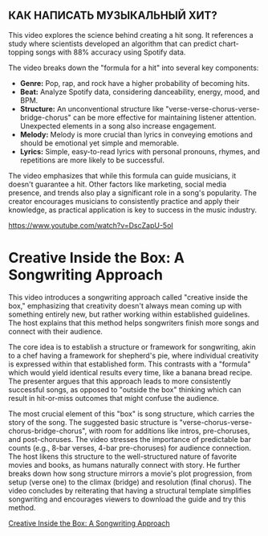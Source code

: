 
## КАК НАПИСАТЬ МУЗЫКАЛЬНЫЙ ХИТ?

This video explores the science behind creating a hit song. It references a study where scientists developed an algorithm that can predict chart-topping songs with 88% accuracy using Spotify data.

The video breaks down the "formula for a hit" into several key components:

* **Genre:** Pop, rap, and rock have a higher probability of becoming hits.
* **Beat:** Analyze Spotify data, considering danceability, energy, mood, and BPM.
* **Structure:** An unconventional structure like "verse-verse-chorus-verse-bridge-chorus" can be more effective for maintaining listener attention. Unexpected elements in a song also increase engagement.
* **Melody:** Melody is more crucial than lyrics in conveying emotions and should be emotional yet simple and memorable.
* **Lyrics:** Simple, easy-to-read lyrics with personal pronouns, rhymes, and repetitions are more likely to be successful.

The video emphasizes that while this formula can guide musicians, it doesn't guarantee a hit. Other factors like marketing, social media presence, and trends also play a significant role in a song's popularity. The creator encourages musicians to consistently practice and apply their knowledge, as practical application is key to success in the music industry.

https://www.youtube.com/watch?v=DscZapU-5oI

# Creative Inside the Box: A Songwriting Approach

This video introduces a songwriting approach called "creative inside the box," emphasizing that creativity doesn't always mean coming up with something entirely new, but rather working within established guidelines. The host explains that this method helps songwriters finish more songs and connect with their audience.

The core idea is to establish a structure or framework for songwriting, akin to a chef having a framework for shepherd's pie, where individual creativity is expressed within that established form. This contrasts with a "formula" which would yield identical results every time, like a banana bread recipe. The presenter argues that this approach leads to more consistently successful songs, as opposed to "outside the box" thinking which can result in hit-or-miss outcomes that might confuse the audience.

The most crucial element of this "box" is song structure, which carries the story of the song. The suggested basic structure is "verse-chorus-verse-chorus-bridge-chorus", with room for additions like intros, pre-choruses, and post-choruses. The video stresses the importance of predictable bar counts (e.g., 8-bar verses, 4-bar pre-choruses) for audience connection. The host likens this structure to the well-structured nature of favorite movies and books, as humans naturally connect with story. He further breaks down how song structure mirrors a movie's plot progression, from setup (verse one) to the climax (bridge) and resolution (final chorus). The video concludes by reiterating that having a structural template simplifies songwriting and encourages viewers to download the guide and try this method.

[Creative Inside the Box: A Songwriting Approach](https://www.youtube.com/watch?v=_wTYOrst9pc&list=PLVGhJIExayoFr_G_V326NOD6obsguA7kp&index=2&t=75s)